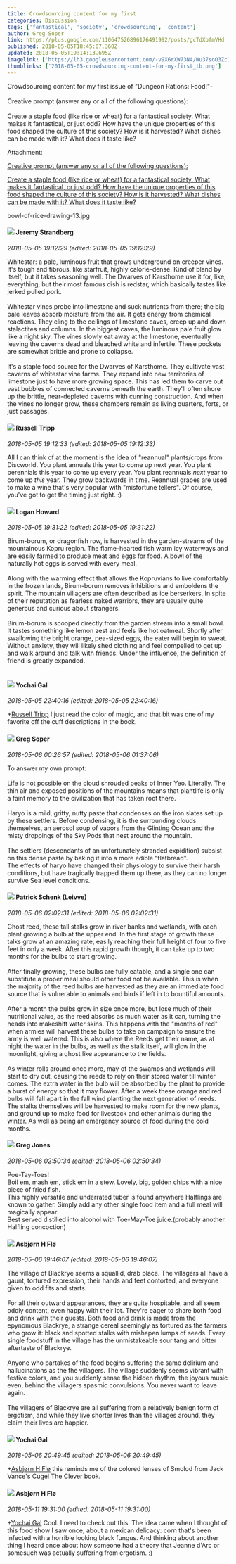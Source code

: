 ```yaml
---
title: Crowdsourcing content for my first
categories: Discussion
tags: ['fantastical', 'society', 'crowdsourcing', 'content']
author: Greg Soper
link: https://plus.google.com/110647526896176491992/posts/gcTdXbfmVHd
published: 2018-05-05T18:45:07.360Z
updated: 2018-05-05T19:14:13.695Z
imagelink: ['https://lh3.googleusercontent.com/-v9X6rXW73N4/Wu37soO3ZcI/AAAAAAAAdEE/_tIYYgYHUyo1GjeZoMyUZDk1dIHh6JnegCJoC/w300-h243/bowl-of-rice-drawing-13.jpg']
thumblinks: ['2018-05-05-crowdsourcing-content-for-my-first_tb.png']
---
```


Crowdsourcing content for my first issue of &quot;Dungeon Rations: Food!&quot;-<br /><br />Creative prompt (answer any or all of the following questions):<br /><br />Create a staple food (like rice or wheat) for a fantastical society. What makes it fantastical, or just odd? How have the unique properties of this food shaped the culture of this society? How is it harvested? What dishes can be made with it? What does it taste like?


Attachment:

<a href='https://plus.google.com/photos/110647526896176491992/albums/6552169775739361233/6552169777026524610?sqi=100084733231320276299&sqsi=495ab0e7-7352-40c7-9718-677d19c9273e'>Creative prompt (answer any or all of the following questions):

Create a staple food (like rice or wheat) for a fantastical society. What makes it fantastical, or just odd? How have the unique properties of this food shaped the culture of this society? How is it harvested? What dishes can be made with it? What does it taste like?</a>


bowl-of-rice-drawing-13.jpg
<div id='comment z12ujjaoalqhcnujg04cgz1zkmjcd1rz1yk0k'>
  <h4><img src='{{site.baseurl}}//images/avatars/102595580176380683252_photo.jpg'> Jeremy Strandberg</h4>
      <p><cite>2018-05-05 19:12:29 (edited: 2018-05-05 19:12:29)</cite></p>
        <p>Whitestar:  a pale, luminous fruit that grows underground on creeper vines.  It&#39;s tough and fibrous, like starfruit, highly calorie-dense. Kind of bland by itself, but it takes seasoning well. The Dwarves of Karsthome use it for, like, everything, but their most famous dish is redstar, which basically tastes like jerked pulled pork. <br /><br />Whitestar vines probe into limestone and suck nutrients from there; the big pale leaves absorb moisture from the air. It gets energy from chemical reactions. They cling to the ceilings of limestone caves, creep up and down stalactites and columns.  In the biggest caves, the luminous pale fruit glow like a night sky. The vines slowly eat away at the limestone, eventually leaving the caverns dead and bleached white and infertile. These pockets are somewhat brittle and prone to collapse. <br /><br />It&#39;s a staple food source for the Dwarves of Karsthome. They cultivate vast caverns of whitestar vine farms. They expand into new territories of limestone just to have more growing space. This has led them to carve out vast bubbles of connected caverns beneath the earth. They&#39;ll often shore up the brittle, near-depleted caverns with cunning construction. And when the vines no longer grow, these chambers remain as living quarters, forts, or just passages.</p>
</div>
        

<div id='comment z12ujjaoalqhcnujg04cgz1zkmjcd1rz1yk0k'>
  <h4><img src='{{site.baseurl}}//images/avatars/106515458671760087022_photo.jpg'> Russell Tripp</h4>
      <p><cite>2018-05-05 19:12:33 (edited: 2018-05-05 19:12:33)</cite></p>
        <p>All I can think of at the moment is the idea of &quot;reannual&quot; plants/crops from Discworld.  You plant annuals this year to come up next year. You plant perennials  this year to come up every year. You plant reannuals <i>next</i> year to come up <i>this</i> year. They grow backwards in time. Reannual grapes are used to make a wine that&#39;s very popular with &quot;misfortune tellers&quot;. Of course, you&#39;ve got to get the timing just right. :)</p>
</div>
        

<div id='comment z12ujjaoalqhcnujg04cgz1zkmjcd1rz1yk0k'>
  <h4><img src='{{site.baseurl}}//images/avatars/117938653641565340771_photo.jpg'> Logan Howard</h4>
      <p><cite>2018-05-05 19:31:22 (edited: 2018-05-05 19:31:22)</cite></p>
        <p>Birum-borum, or dragonfish row, is harvested in the garden-streams of the mountainous Kopru region. The flame-hearted fish warm icy waterways and are easily farmed to produce meat and eggs for food. A bowl of the naturally hot eggs is served with every meal.<br /><br />Along with the warming effect that allows the Kopruvians to live comfortably in the frozen lands, Birum-borum removes inhibitions and emboldens the spirit. The mountain villagers are often described as ice berserkers. In spite of their reputation as fearless naked warriors, they are usually quite generous and curious about strangers.<br /><br />Birum-borum is scooped directly from the garden stream into a small bowl. It tastes something like lemon zest and feels like hot oatmeal. Shortly after swallowing the bright orange, pea-sized eggs, the eater will begin to sweat. Without anxiety, they will likely shed clothing and feel compelled to get up and walk around and talk with friends. Under the influence, the definition of friend is greatly expanded. <br /><br /></p>
</div>
        

<div id='comment z12ujjaoalqhcnujg04cgz1zkmjcd1rz1yk0k'>
  <h4><img src='{{site.baseurl}}//images/avatars/116013665970125878211_photo.jpg'> Yochai Gal</h4>
      <p><cite>2018-05-05 22:40:16 (edited: 2018-05-05 22:40:16)</cite></p>
        <p><span class="proflinkWrapper"><span class="proflinkPrefix">+</span><a class="proflink" href="https://plus.google.com/106515458671760087022" oid="106515458671760087022">Russell Tripp</a></span> I just read the color of magic, and that bit was one of my favorite off the cuff descriptions in the book.</p>
</div>
        

<div id='comment z12ujjaoalqhcnujg04cgz1zkmjcd1rz1yk0k'>
  <h4><img src='{{site.baseurl}}//images/avatars/110647526896176491992_photo.jpg'> Greg Soper</h4>
      <p><cite>2018-05-06 00:26:57 (edited: 2018-05-06 01:37:06)</cite></p>
        <p>To answer my own prompt:<br /><br />Life is not possible on the cloud shrouded peaks of Inner Yeo. Literally. The thin air and exposed positions of the mountains means that plantlife is only a faint memory to the civilization that has taken root there.<br /><br />Haryo is a mild, gritty, nutty paste that condenses on the iron slates set up by these settlers. Before condensing, it is the surrounding clouds themselves, an aerosol soup of vapors from the Glinting Ocean and the misty droppings of the Sky Pods that nest around the mountain.<br /><br />The settlers (descendants of an unfortunately stranded expidition) subsist on this dense paste by baking it into a more edible &quot;flatbread&quot;. <br />The effects of haryo have changed their physiology to survive their harsh conditions, but have tragically trapped them up there, as they can no longer survive Sea level conditions.</p>
</div>
        

<div id='comment z12ujjaoalqhcnujg04cgz1zkmjcd1rz1yk0k'>
  <h4><img src='{{site.baseurl}}//images/avatars/117601525779363207299_photo.jpg'> Patrick Schenk (Leivve)</h4>
      <p><cite>2018-05-06 02:02:31 (edited: 2018-05-06 02:02:31)</cite></p>
        <p>Ghost reed, these tall stalks grow in river banks and wetlands, with each plant growing a bulb at the upper end. In the first stage of growth these talks grow at an amazing rate, easily reaching their full height of four to five feet in only a week. After this rapid growth though, it can take up to two months for the bulbs to start growing.<br /><br />After finally growing, these bulbs are fully eatable, and a single one can substitute a proper meal should other food not be available. This is when the majority of the reed bulbs are harvested as they are an immediate food source that is vulnerable to animals and birds if left in to bountiful amounts.<br /><br />After a month the bulbs grow in size once more, but lose much of their nutritional value, as the reed absorbs as much water as it can, turning the heads into makeshift water skins. This happens with the &quot;months of red&quot; when armies will harvest these bulbs to take on campaign to ensure the army is well watered. This is also where the Reeds get their name, as at night the water in the bulbs, as well as the stalk itself, will glow in the moonlight, giving a ghost like appearance to the fields.<br /><br />As winter rolls around once more, may of the swamps and wetlands will start to dry out, causing the reeds to rely on their stored water till winter comes. The extra water in the bulb will be absorbed by the plant to provide a burst of energy so that it may flower. After a week these orange and red bulbs will fall apart in the fall wind planting the next generation of reeds. The stalks themselves will be harvested to make room for the new plants, and ground up to make food for livestock and other animals during the winter. As well as being an emergency source of food during the cold months.</p>
</div>
        

<div id='comment z12ujjaoalqhcnujg04cgz1zkmjcd1rz1yk0k'>
  <h4><img src='{{site.baseurl}}//images/avatars/102957445999894588654_photo.jpg'> Greg Jones</h4>
      <p><cite>2018-05-06 02:50:34 (edited: 2018-05-06 02:50:34)</cite></p>
        <p>Poe-Tay-Toes!<br />Boil em, mash em, stick em in a stew.  Lovely, big, golden chips with a nice piece of fried fish.<br />This highly versatile and underrated tuber is found anywhere Halflings are known to gather.  Simply add any other single food item and a full meal will magically appear.<br />Best served distilled into alcohol with Toe-May-Toe juice.(probably another Halfling concoction)<br /></p>
</div>
        

<div id='comment z12ujjaoalqhcnujg04cgz1zkmjcd1rz1yk0k'>
  <h4><img src='{{site.baseurl}}//images/avatars/101199869016634749008_photo.jpg'> Asbjørn H Flø</h4>
      <p><cite>2018-05-06 19:46:07 (edited: 2018-05-06 19:46:07)</cite></p>
        <p>The village of Blackrye seems a squallid, drab place. The villagers all have a gaunt, tortured expression, their hands and feet contorted, and everyone given to odd fits and starts. <br /><br />For all their outward appearances, they are quite hospitable, and all seem oddly content, even happy with their lot. They&#39;re eager to share both food and drink with their guests.  Both food and drink is made from the epynomous Blackrye, a strange cereal seemingly as tortured as the farmers who grow it: black and spotted stalks with mishapen lumps of seeds. Every single foodstuff in the village has the unmistakeable sour tang and bitter aftertaste of Blackrye.<br /><br />Anyone who partakes of the food begins suffering the same delirium and hallucinations as the the villagers. The village suddenly seems vibrant with festive colors, and you suddenly sense the hidden rhythm, the joyous music even, behind the villagers spasmic convulsions. You never want to leave again.<br /><br />The villagers of Blackrye are all suffering from a relatively benign form of ergotism, and while they live shorter lives than the villages around, they claim their lives are happier.</p>
</div>
        

<div id='comment z12ujjaoalqhcnujg04cgz1zkmjcd1rz1yk0k'>
  <h4><img src='{{site.baseurl}}//images/avatars/116013665970125878211_photo.jpg'> Yochai Gal</h4>
      <p><cite>2018-05-06 20:49:45 (edited: 2018-05-06 20:49:45)</cite></p>
        <p><span class="proflinkWrapper"><span class="proflinkPrefix">+</span><a class="proflink" href="https://plus.google.com/101199869016634749008" oid="101199869016634749008">Asbjørn H Flø</a></span> this reminds me of the colored lenses of Smolod from Jack Vance&#39;s Cugel The Clever book.</p>
</div>
        

<div id='comment z12ujjaoalqhcnujg04cgz1zkmjcd1rz1yk0k'>
  <h4><img src='{{site.baseurl}}//images/avatars/101199869016634749008_photo.jpg'> Asbjørn H Flø</h4>
      <p><cite>2018-05-11 19:31:00 (edited: 2018-05-11 19:31:00)</cite></p>
        <p><span class="proflinkWrapper"><span class="proflinkPrefix">+</span><a class="proflink" href="https://plus.google.com/116013665970125878211" oid="116013665970125878211">Yochai Gal</a></span> Cool. I need to check out this. The idea came when I thought of this food show I saw once, about a mexican delicacy: corn that&#39;s been infected with a horrible looking black fungus. And thinking about another thing I heard once about how someone had a theory that Jeanne d&#39;Arc or somesuch was actually suffering from ergotism. :)</p>
</div>
        